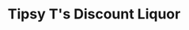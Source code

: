 ---
title: "Tipsy T's Discount Liquor"
url: /indianapolis/tipsy-ts-discount-liquor/
shop: Spirituosen
---